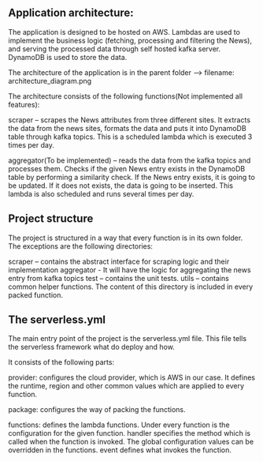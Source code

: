 Application architecture:
-------------------------
The application is designed to be hosted on AWS. Lambdas are used to implement the business logic (fetching, processing and filtering the News), and serving the processed data through self hosted kafka server. DynamoDB is used to store the data. 

The architecture of the application is in the parent folder --> filename: architecture_diagram.png


The architecture consists of the following functions(Not implemented all features):

scraper – scrapes the News attributes from three different sites. It extracts the data from the news sites, formats the data and puts it into  DynamoDB table through kafka topics. This is a scheduled lambda which is executed 3 times per day.

aggregator(To be implemented) – reads the data from the kafka topics and processes them. Checks if the given News entry exists in the DynamoDB table by performing a similarity check. If the News entry exists, it is going to be updated. If it does not exists, the data is going to be inserted. This lambda is also scheduled and runs several times per day. 

Project structure
---------------------

The project is structured in a way that every function is in its own folder.
The exceptions are the following directories:

scraper – contains the abstract interface for scraping logic and their implementation 
aggregator - It will have the logic for aggregating the news entry from kafka topics 
test – contains the unit tests.
utils – contains common helper functions. The content of this directory is included in every packed function.

The serverless.yml
-----------------------

The main entry point of the project is the serverless.yml file. This file tells the serverless framework what do deploy and how.

It consists of the following parts:

provider: configures the cloud provider, which is AWS in our case. It defines the runtime, region and other common values which are applied to every function.

package: configures the way of packing the functions.

functions: defines the lambda functions. Under every function is the configuration for the given function. 
handler specifies the method which is called when the function is invoked. The global configuration values can be overridden in the functions. event defines what invokes the function.

